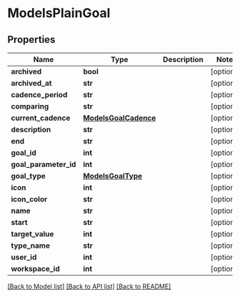 # ModelsPlainGoal

## Properties

Name | Type | Description | Notes
------------ | ------------- | ------------- | -------------
**archived** | **bool** |  | [optional] 
**archived_at** | **str** |  | [optional] 
**cadence_period** | **str** |  | [optional] 
**comparing** | **str** |  | [optional] 
**current_cadence** | [**ModelsGoalCadence**](ModelsGoalCadence.md) |  | [optional] 
**description** | **str** |  | [optional] 
**end** | **str** |  | [optional] 
**goal_id** | **int** |  | [optional] 
**goal_parameter_id** | **int** |  | [optional] 
**goal_type** | [**ModelsGoalType**](ModelsGoalType.md) |  | [optional] 
**icon** | **int** |  | [optional] 
**icon_color** | **str** |  | [optional] 
**name** | **str** |  | [optional] 
**start** | **str** |  | [optional] 
**target_value** | **int** |  | [optional] 
**type_name** | **str** |  | [optional] 
**user_id** | **int** |  | [optional] 
**workspace_id** | **int** |  | [optional] 

[[Back to Model list]](../README.md#documentation-for-models) [[Back to API list]](../README.md#documentation-for-api-endpoints) [[Back to README]](../README.md)


